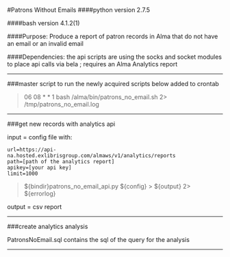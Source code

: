 #Patrons Without Emails
####python version 2.7.5

####bash version 4.1.2(1)

####Purpose: Produce a report of patron records in Alma that do not have an email or an invalid email

####Dependencies: the api scripts are using the socks and socket modules to place api calls via bela ; requires an Alma Analytics report

------------------------------------------

###master script to run the newly acquired scripts below
added to crontab
>06 08 * * 1 bash /alma/bin/patrons_no_email.sh 2> /tmp/patrons_no_email.log

-----------------------------------------

###get new records with analytics api

input = config file with:
```
url=https://api-na.hosted.exlibrisgroup.com/almaws/v1/analytics/reports
path=[path of the analytics report]
apikey=[your api key]
limit=1000
```
> ${bindir}patrons_no_email_api.py ${config} > ${output} 2> ${errorlog}

output = csv report

---------------------------------------

###create analytics analysis

PatronsNoEmail.sql contains the sql of the query for the analysis

---------------------------------------
